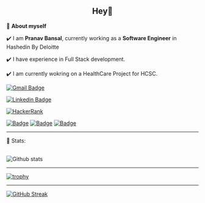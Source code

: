 <h2 align=center>Hey👋 </h2>


🌱 **About myself**<br>

✔️ I am **Pranav Bansal**, currently working as a **Software Engineer** in Hashedin By Deloitte <br>

✔️ I have experience in Full Stack development.<br>

✔️ I am currently wokring on a HealthCare Project for HCSC.
<!--


- 🔭 I’m currently working on ...
- 🌱 I’m currently learning ...
- 👯 I’m looking to collaborate on ...
- 🤔 I’m looking for help with ...
- 💬 Ask me about ...
- 📫 How to reach me: ...
- 😄 Pronouns: ...
- ⚡ Fun fact: ...
-->

[![Gmail Badge](https://img.shields.io/badge/-pranavbansal777@gmail.com-c14438?style=flat-square&logo=Gmail&logoColor=white&link=mailto:pranavbansal777@gmail.com)](mailto:pranavbansal777@gmail.com)

[![Linkedin Badge](https://img.shields.io/badge/-PranavBansal-blue?style=flat-square&logo=Linkedin&logoColor=white&link=https://www.linkedin.com/in/pranav-bansal-746921183/)](https://www.linkedin.com/in/pranav-bansal-746921183/)

[![HackerRank](https://img.shields.io/badge/-Hackerrank-2EC866?style=for-the-badge&logo=HackerRank&logoColor=white)](https://www.hackerrank.com/PranavBansal)

[![Badge](https://cp-logo.vercel.app/codechef/pranav234)](https://www.codechef.com/users/pranav234)
[![Badge](https://cp-logo.vercel.app/leetcode/PranavBansal)](https://leetcode.com/PranavBansal/)
[![Badge](https://cp-logo.vercel.app/atcoder/PranavBansal)](https://atcoder.jp/users/PranavBansal)


---

📶 Stats:<br><br>

![Github stats](https://github-readme-stats.vercel.app/api?username=pranav230&count_private=true&show_icons=true&layout=default&include_all_commits=true&theme=dark)

---

[![trophy](https://github-profile-trophy.vercel.app/?username=pranav230&theme=dark)](https://github.com/pranav230/github-profile-trophy)

---

[![GitHub Streak](https://github-readme-streak-stats.herokuapp.com/?user=pranav230&theme=dark)](https://git.io/streak-stats)

<!-- EXTRA PINS

[![CP](https://github-readme-stats.vercel.app/api/pin/?username=pranav230&repo=CP)](https://github.com/pranav230/CP) 

-->

